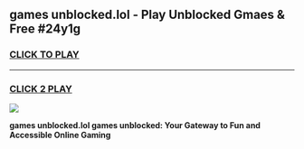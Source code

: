 
## games unblocked.lol - Play Unblocked Gmaes & Free #24y1g
<h3>
<a href="https://news.freeplayer.one?title=games_unblocked.lol&ref=03M">CLICK TO PLAY</a></h3>
<hr>

<h3>
<a href="https://news.freeplayer.one?title=games_unblocked.lol&ref=03M">CLICK 2 PLAY</a>
  
</h3>

<a href="https://news.freeplayer.one?title=games_unblocked.lol&ref=03M"><img src="https://clearcache.store/games.png"></a>


**games unblocked.lol games unblocked: Your Gateway to Fun and Accessible Online Gaming**
